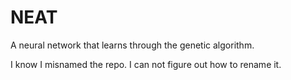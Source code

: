 # NEAT
A neural network that learns through the genetic algorithm.

I know I misnamed the repo. I can not figure out how to rename it. 
